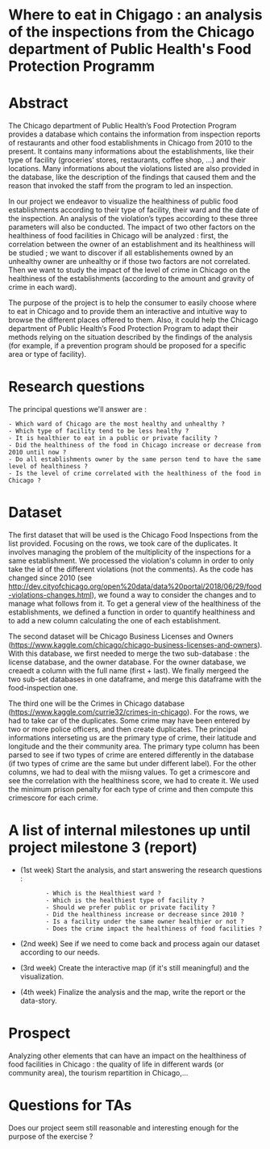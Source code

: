 # Where to eat in Chigago : an analysis of the inspections from the Chicago department of Public Health's Food Protection Programm

# Abstract
The Chicago department of Public Health’s Food Protection Program provides a database which contains the information from inspection reports of restaurants and other food establishments in Chicago from 2010 to the present. It contains many informations about the establishments, like their type of facility (groceries’ stores, restaurants, coffee shop, …) and their locations. Many informations about the violations listed are also provided in the database, like the description of the findings that caused them and the reason that invoked the staff from the program to led an inspection.

In our project we endeavor to visualize the healthiness of public food establishments according to their type of facility, their ward and the date of the inspection. An analysis of the violation’s types according to these three parameters will also be conducted. The impact of two other factors on the healthiness of food facilities in Chicago will be analyzed : first, the correlation between the owner of an establishment and its healthiness will be studied ; we want to discover if all establishements owned by an unhealthy owner are unhealthy or if those two factors are not correlated. Then we want to study the impact of the level of crime in Chicago on the healthiness of the establishments (according to the amount and gravity of crime in each ward).  

The purpose of the project is to help the consumer to easily choose where to eat in Chicago and to provide them an interactive and intuitive way to browse the different places offered to them. Also, it could help the Chicago department of Public Health’s Food Protection Program to adapt their methods relying on the situation described by the findings of the analysis (for example, if a prevention program should be proposed for a specific area or type of facility).

# Research questions
 
 The principal questions we'll answer are : 
 
    - Which ward of Chicago are the most healthy and unhealthy ? 
    - Which type of facility tend to be less healthy ? 
    - It is healthier to eat in a public or private facility ?
    - Did the healthiness of the food in Chicago increase or decrease from 2010 until now ?
    - Do all establishments owner by the same person tend to have the same level of healthiness ?
    - Is the level of crime correlated with the healthiness of the food in Chicago ?

# Dataset

The first dataset that will be used is the Chicago Food Inspections from the list provided. 
Focusing on the rows, we took care of the duplicates. It involves managing the problem of the multiplicity of the inspections for a same establishment. 
We processed the violation's column in order to only take the id of the different violations (not the comments).
As the code has changed since 2010 (see http://dev.cityofchicago.org/open%20data/data%20portal/2018/06/29/food-violations-changes.html), we found a way to consider the changes and to manage what follows from it.
To get a general view of the healthiness of the establishments, we defined a function in order to quantify healthiness and to add a new column calculating the one of each establishment.

The second dataset will be Chicago Business Licenses and Owners (https://www.kaggle.com/chicago/chicago-business-licenses-and-owners).
With this database, we first needed to merge the two sub-database : the license database, and the owner database.
For the owner database, we creaedt a column with the full name (first + last).
We finally mergeed the two sub-set databases in one dataframe, and merge this dataframe with the food-inspection one.

The third one will be the Crimes in Chicago database (https://www.kaggle.com/currie32/crimes-in-chicago).
For the rows, we had to take car of the duplicates. Some crime may have been entered by two or more police officers, and then create duplicates.
The principal informations interseting us are the primary type of crime, their latitude and longitude and the their community area. The primary type column has been parsed to see if two types of crime are entered differently in the database (if two types of crime are the same but under different label). For the other columns, we had to deal with the miisng values.
To get a crimescore and see the correlation with the healthiness score, we had to create it. We used the minimum prison penalty for each type of crime and then compute this crimescore for each crime.

# A list of internal milestones up until project milestone 3 (report)
 
- (1st week) Start the analysis, and start answering the research questions :

             - Which is the Healthiest ward ?
             - Which is the healthiest type of facility ?
             - Should we prefer public or private facility ?
             - Did the healthiness increase or decrease since 2010 ?
             - Is a facility under the same owner healthier or not ?
             - Does the crime impact the healthiness of food facilities ?
             
- (2nd week) See if we need to come back and process again our dataset according to our needs.
    
- (3rd week) Create the interactive map (if it's still meaningful) and the visualization.

- (4th week) Finalize the analysis and the map, write the report or the data-story.

# Prospect

Analyzing other elements that can have an impact on the healthiness of food facilities in Chicago : the quality of life in different wards (or community area), the tourism repartition in Chicago,...


# Questions for TAs
Does our project seem still reasonable and interesting enough for the purpose of the exercise ?
